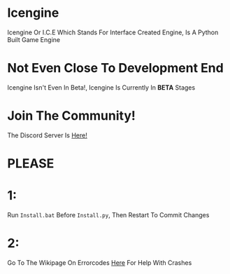 # Icengine
Icengine Or I.C.E Which Stands For Interface Created Engine, Is A Python Built Game Engine
# Not Even Close To Development End
Icengine Isn't Even In Beta!, Icengine Is Currently In **BETA** Stages
# Join The Community!
The Discord Server Is [Here!](https://discord.com/invite/MYpWwDQrXR)
# PLEASE
# 1: 
Run `Install.bat` Before `Install.py`, Then Restart To Commit Changes
# 2: 
Go To The Wikipage On Errorcodes [Here](https://github.com/IAmDazen/Icengine/wiki/Error-Codes) For Help With Crashes
